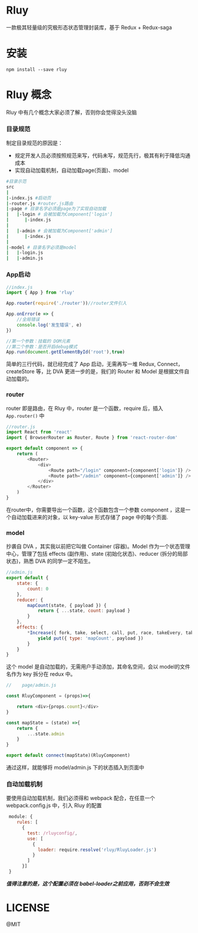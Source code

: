 # Rluy

一款极其轻量级的究极形态状态管理封装库，基于 Redux + Redux-saga

# 安装
```
npm install --save rluy
```

# Rluy 概念

Rluy 中有几个概念大家必须了解，否则你会觉得没头没脑

### 目录规范

制定目录规范的原因是：
- 规定开发人员必须按照规范来写，代码未写，规范先行，极其有利于降低沟通成本
- 实现自动加载机制，自动加载page(页面)、model

```bash
#目录示范 
src
|
|-index.js #启动页
|-router.js #router.js路由
|-page # 目录名字必须是page为了实现自动加载
|   |-login # 会被加载为Component['login']
|      |-index.js
|   
|   |-admin # 会被加载为Component['admin']
|      |-index.js
|
|-model # 目录名字必须是model
|   |-login.js
|   |-admin.js

```

### App启动
```js
//index.js
import { App } from 'rluy'

App.router(require('./router'))//router文件引入

App.onError(e => {
    //全局错误
    console.log('发生错误', e)
})

//第一个参数：挂载的 DOM元素
//第二个参数：是否开启debug模式
App.run(document.getElementById('root'),true)
```
简单的三行代码，就已经完成了 App 启动，无需再写一堆 Redux, Connect，createStore 等，比 DVA 更进一步的是，我们的 Router 和 Model 是根据文件自动加载的。

### router

router 即是路由，在 Rluy 中，router 是一个函数，require 后，插入 ```App.router()``` 中

```js
//router.js
import React from 'react'
import { BrowserRouter as Router, Route } from 'react-router-dom'

export default component => {
    return (
        <Router>
            <div>
                <Route path="/login" component={component['login']} />
                <Route path="/admin" component={component['admin']} />
            </div>
        </Router>
    )
}
```
在router中，你需要导出一个函数，这个函数包含一个参数 component ，这是一个自动加载进来的对象，以 key-value 形式存储了 page 中的每个页面.



### model

抄袭自 DVA ，其实我以前把它叫做 Container (容器)。Model 作为一个状态管理中心，管理了包括 effects (副作用)、state (初始化状态)、reducer (拆分的局部状态)，熟悉 DVA 的同学一定不陌生。

```javascript
//admin.js
export default {
    state: {
        count: 0
    },
    reducer: {
        mapCount(state, { payload }) {
            return { ...state, count: payload }
        }
    },
    effects: {
        *Increase({ fork, take, select, call, put, race, takeEvery, takeLatest }, { payload }) {
            yield put({ type: 'mapCount', payload })
        }
    }
}
```

这个 model 是自动加载的，无需用户手动添加，其命名空间，会以 model的文件名作为 key 拆分在 redux 中。

```js
//    page/admin.js

const RluyComponent = (props)=>{

    return <div>{props.count}</div>
}

const mapState = (state) =>{
    return {
        ...state.admin
    }
}

export default connect(mapState)(RluyComponent)
```
通过这样，就能够将 model/admin.js 下的状态插入到页面中

### 自动加载机制

要使用自动加载机制，我们必须得和 webpack 配合，在任意一个 webpack.config.js 中，引入 Rluy 的配置

```js
 module: {
    rules: [
      {
        test: /rluyconfig/,
        use: [
          {
            loader: require.resolve('rluy/RluyLoader.js')
          }
        ]
      }]
 }

```

***值得注意的是，这个配置必须在 babel-loader之前应用，否则不会生效***



# LICENSE

@MIT
